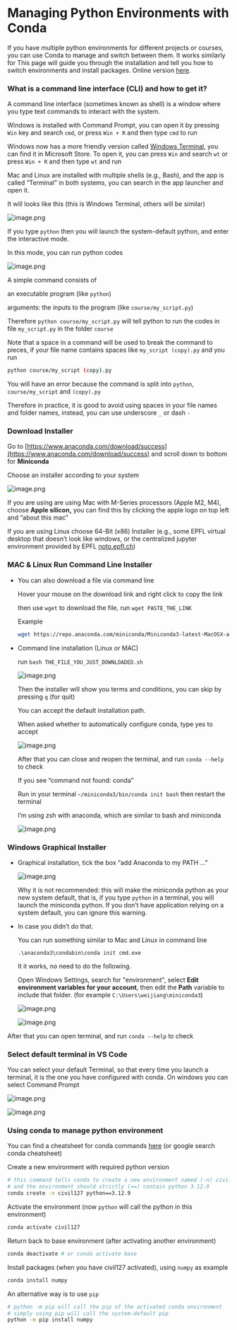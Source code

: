 # Managing Python Environments with Conda

If you have multiple python environments for different projects or courses, you can use Conda to manage and switch between them. It works similarly for This page will guide you through the installation and tell you how to switch environments and install packages. Online version [here](https://www.notion.so/Managing-Python-Environments-with-Conda-19f44b73854b80798282eee8fa6ea15f?pvs=21).

### What is a command line interface (CLI) and how to get it?

A command line interface (sometimes known as shell) is a window where you type text commands to interact with the system.

Windows is installed with Command Prompt, you can open it by pressing `Win` key and search `cmd`, or press `Win + R`  and then type `cmd` to run

Windows now has a more friendly version called [Windows Terminal](https://apps.microsoft.com/detail/9n0dx20hk701?hl=en-US&gl=US), you can find it in Microsoft Store. To open it, you can press `Win` and search `wt` or press `Win + R`  and then type `wt` and run

Mac and Linux are installed with multiple shells (e.g., Bash), and the app is called “Terminal” in both systems, you can search in the app launcher and open it.

It will looks like this (this is Windows Terminal, others will be similar)

![image.png](imgs/image.png)

If you type `python` then you will launch the system-default python, and enter the interactive mode.

In this mode, you can run python codes

![image.png](imgs/image%201.png)

A simple command consists of 

an executable program (like `python`)

arguments: the inputs  to the program (like `course/my_script.py`)

Therefore `python course/my_script.py` will tell python to run the codes in file `my_script.py` in the folder `course`

Note that a space in a command will be used to break the command to pieces, if your file name contains spaces like `my_script (copy).py` and you run 

```bash
python course/my_script (copy).py
```

You will have an error because the command is split into `python`, `course/my_script` and `(copy).py`

Therefore in practice, it is good to avoid using spaces in your file names and folder names, instead, you can use underscore `_` or dash `-`

### Download Installer

Go to [https://www.anaconda.com/download/success](https://www.anaconda.com/download/success) and scroll down to bottom for **Miniconda**

Choose an installer according to your system

![image.png](imgs/image%202.png)

If you are using are using Mac with M-Series processors (Apple M2, M4), choose **Apple silicon,** you can find this by clicking the apple logo on top left and “about this mac”

If you are using Linux choose 64-Bit (x86) Installer (e.g., some EPFL virtual desktop that doesn’t look like windows, or the centralized jupyter environment provided by EPFL [noto.epfl.ch](https://www.epfl.ch/education/educational-initiatives/jupyter-notebooks-for-education/one-click-access-to-jupyter-notebooks-online-with-noto/))

### MAC & Linux Run Command Line Installer

- You can also download a file via command line
    
    Hover your mouse on the download link and right click to copy the link
    
    then use `wget` to download the file, run `wget PASTE_THE_LINK` 
    
    Example 
    
    ```bash
    wget https://repo.anaconda.com/miniconda/Miniconda3-latest-MacOSX-arm64.sh
    ```
    
- Command line installation (Linux or MAC)
    
    run `bash THE_FILE_YOU_JUST_DOWNLOADED.sh` 
    
    ![image.png](imgs/image%203.png)
    
    Then the installer will show you terms and conditions, you can skip by pressing `q` (for quit)
    
    You can accept the default installation path. 
    
    When asked whether to automatically configure conda, type yes to accept
    
    ![image.png](imgs/image%204.png)
    
    After that you can close and reopen the terminal, and run `conda --help` to check
    
    If you see “command not found: conda”
    
    Run in your terminal `~/miniconda3/bin/conda init bash` then restart the terminal
    
    I’m using zsh with anaconda, which are similar to bash and miniconda
    
    ![image.png](imgs/image%205.png)
    

### Windows Graphical Installer

- Graphical installation, tick the box “add Anaconda to my PATH …”
    
    ![image.png](imgs/image%206.png)
    
    Why it is not recommended: this will make the miniconda python as your new system default, that is, if you type `python` in a terminal, you will launch the miniconda python. If you don’t have application relying on a system default, you can ignore this warning.
    
- In case you didn’t do that.
    
    You can run something similar to Mac and Linux in command line
    
    ```
    .\anaconda3\condabin\conda init cmd.exe
    ```
    
    It it works, no need to do the following.
    
    Open Windows Settings, search for "environment", select **Edit environment variables for your account**, then edit the **Path** variable to include that folder. (for example `C:\Users\weijiang\miniconda3`)
    
    ![image.png](imgs/image%207.png)
    
    ![image.png](imgs/image%208.png)
    

After that you can open terminal, and run `conda --help` to check

### Select default terminal in VS Code

You can select your default Terminal, so that every time you launch a terminal, it is the one you have configured with conda. On windows you can select Command Prompt

![image.png](imgs/image%209.png)

![image.png](imgs/image%2010.png)

### Using conda to manage python environment

You can find a cheatsheet for conda commands [here](https://docs.conda.io/projects/conda/en/latest/_downloads/843d9e0198f2a193a3484886fa28163c/conda-cheatsheet.pdf) (or google search conda cheatsheet) 

Create a new environment with required python version

```bash
# this command tells conda to create a new environment named (-n) civil127
# and the environment should strictly (==) contain python 3.12.9
conda create -n civil127 python==3.12.9
```

Activate the environment (now `python` will call the python in this environment)

```bash
conda activate civil127
```

Return back to base environment (after activating another environment)

```bash
conda deactivate # or conda activate base
```

Install packages (when you have civil127 activated), using `numpy` as example

```bash
conda install numpy
```

An alternative way is to use `pip` 

```bash
# python -m pip will call the pip of the activated conda environment
# simply using pip will call the system-default pip
python -m pip install numpy
```